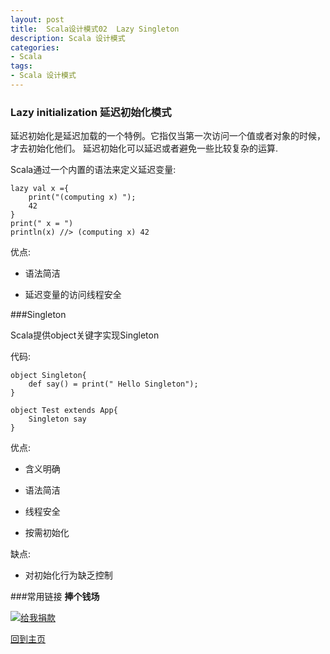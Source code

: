 ```yaml
---
layout:	post
title:	Scala设计模式02  Lazy Singleton 
description: Scala 设计模式
categories:
- Scala 
tags:
- Scala 设计模式
---
```


### Lazy initialization 延迟初始化模式
延迟初始化是延迟加载的一个特例。它指仅当第一次访问一个值或者对象的时候，才去初始化他们。
延迟初始化可以延迟或者避免一些比较复杂的运算.

Scala通过一个内置的语法来定义延迟变量:

	lazy val x ={
		print("(computing x) ");
		42
	}
	print(" x = ")
	println(x) //> (computing x) 42

优点:
	
+ 语法简洁

+ 延迟变量的访问线程安全


###Singleton


Scala提供object关键字实现Singleton

代码:
	
	object Singleton{
		def say() = print(" Hello Singleton");
	}
	
	object Test extends App{
		Singleton say	
	}



优点:

+ 含义明确

+ 语法简洁

+ 线程安全

+ 按需初始化

缺点:

+ 对初始化行为缺乏控制

 
###常用链接
**捧个钱场**

[![给我捐款](http://c000005.qiniudn.com/donate_me.png "给我捐款")](http://me.alipay.com/0xc000005)

[回到主页][1]

                                       
[1]: http://0xc000005.github.io/

